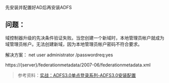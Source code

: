 先安装并配置好AD后再安装ADFS


## 问题：
域控制器升级的先决条件验证失败。当您创建一个新域时，本地管理员帐户就成为域管理员帐户。无法创建新域，因为本地管理员帐户密码不符合要求。

解决方案：
net user administrator /passwordreq:yes 

https://{server}/federationmetadata/2007-06/federationmetadata.xml

> 参考资料：[实战：ADFS3.0单点登录系列-ADFS3.0安装配置](https://www.cnblogs.com/hudun/p/5915960.html)